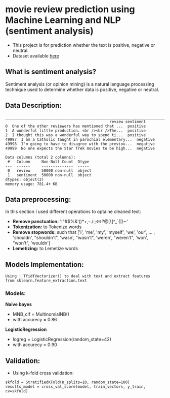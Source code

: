 # movie review prediction using Machine Learning and NLP (sentiment analysis)
- This project is for prediction whether the text is positive, negative or neutral.
- Dataset available [here](https://drive.google.com/file/d/1-Vs-z4bqtnqIAPgEtTdB_UXO0USNq5K2/view?usp=sharing)
## **What is sentiment analysis?**
Sentiment analysis (or opinion mining) is a natural language processing technique used to determine whether data is positive, negative or neutral.


## **Data Description**:

```
_______________________________________________________________________
                                              review sentiment
0  One of the other reviewers has mentioned that ...  positive
1  A wonderful little production. <br /><br />The...  positive
2  I thought this was a wonderful way to spend ti...  positive
49997  I am a Catholic taught in parochial elementary...  negative
49998  I'm going to have to disagree with the previou...  negative
49999  No one expects the Star Trek movies to be high...  negative
```

```
Data columns (total 2 columns):
 #   Column     Non-Null Count  Dtype 
---  ------     --------------  ----- 
 0   review     50000 non-null  object
 1   sentiment  50000 non-null  object
dtypes: object(2)
memory usage: 781.4+ KB
```
## **Data preprocessing**:

In this section I used different operations to optaine cleaned text:
- **Remove panctuation:** '!"#$%&\'()*+,-./:;<=>?@[\\]^_`{|}~'
- **Tokenization:** to Tokenize words
- **Remove stopwords:** such that ['i', 'me', 'my', 'myself', 'we', 'our', ... , 'shouldn', "shouldn't", 'wasn', "wasn't", 'weren', "weren't", 'won', "won't", 'wouldn']
- **Lemetizing:** to Lemetize words



## **Models Implementation**:

```
Using : TfidfVectorizer() to deal with text and extract features
from sklearn.feature_extraction.text
```

### Models:

**Naive bayes**

- MNB_clf = MultinomialNB() 
- with accurecy = 0.86

**LogisticRegression**

- logreg = LogisticRegression(random_state=42)
- with accurecy = 0.90


## **Validation**:

- Using k-fold cross validation:

```
skfold = StratifiedKFold(n_splits=10, random_state=100)
results_model = cross_val_score(model, train_vectors, y_train, cv=skfold)
```
